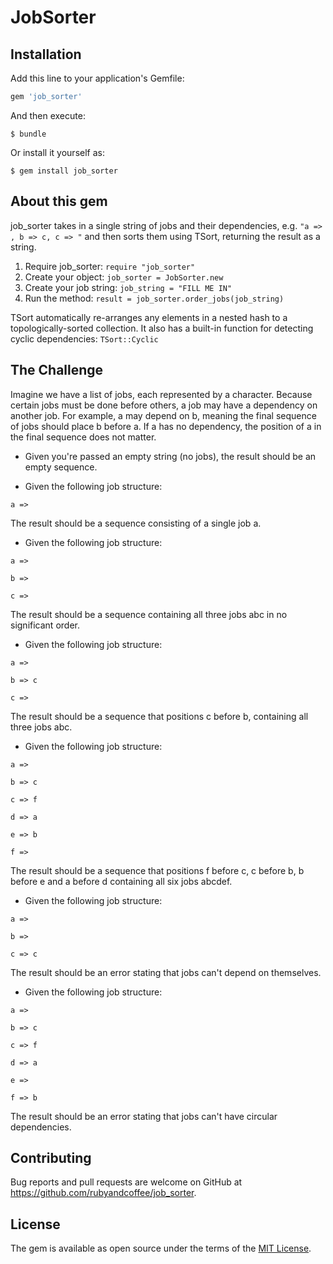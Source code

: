 # JobSorter

## Installation

Add this line to your application's Gemfile:

```ruby
gem 'job_sorter'
```

And then execute:

    $ bundle

Or install it yourself as:

    $ gem install job_sorter

## About this gem

job_sorter takes in a single string of jobs and their dependencies, e.g. `"a => , b => c, c => "` and then sorts them using TSort, returning the result as a string.

1. Require job_sorter: `require "job_sorter"`
2. Create your object: `job_sorter = JobSorter.new`
3. Create your job string: `job_string = "FILL ME IN"`
4. Run the method: `result = job_sorter.order_jobs(job_string)`

TSort automatically re-arranges any elements in a nested hash to a topologically-sorted collection.
It also has a built-in function for detecting cyclic dependencies: `TSort::Cyclic`

## The Challenge

Imagine we have a list of jobs, each represented by a character. Because certain jobs must be done before others, a job may have a dependency on another job. For example, a may depend on b, meaning the final sequence of jobs should place b before a. If a has no dependency, the position of a in the final sequence does not matter.

* Given you're passed an empty string (no jobs), the result should be an empty sequence.

* Given the following job structure:

`a => `

The result should be a sequence consisting of a single job a.

* Given the following job structure:

`a => `

`b => `

`c =>`

The result should be a sequence containing all three jobs abc in no significant order.

* Given the following job structure:

`a =>`

`b => c`

`c =>`

The result should be a sequence that positions c before b, containing all three jobs abc.

* Given the following job structure:

`a =>`

`b => c`

`c => f`

`d => a`

`e => b`

`f =>`

The result should be a sequence that positions f before c, c before b, b before e and a before d containing all six jobs abcdef.

* Given the following job structure:

`a =>`

`b =>`

`c => c`

The result should be an error stating that jobs can't depend on themselves.

* Given the following job structure:

`a =>`

`b => c`

`c => f`

`d => a`

`e => `

`f => b`

The result should be an error stating that jobs can't have circular dependencies.

## Contributing

Bug reports and pull requests are welcome on GitHub at https://github.com/rubyandcoffee/job_sorter.


## License

The gem is available as open source under the terms of the [MIT License](http://opensource.org/licenses/MIT).

